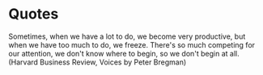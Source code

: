 # Quotes

Sometimes, when we have a lot to do, we become very productive, but when we have too much to do, we freeze. There's so much competing for our attention, we don't know where to begin, so we don't begin at all. (Harvard Business Review, Voices by Peter Bregman)
